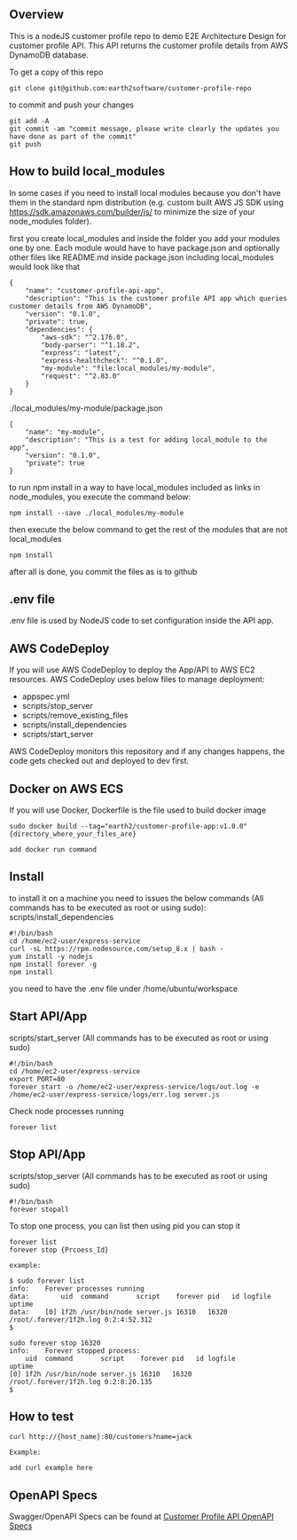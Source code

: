 ## Overview
This is a nodeJS customer profile repo to demo E2E Architecture Design for customer profile API. This API returns the customer profile details from AWS DynamoDB database. 

To get a copy of this repo
```
git clone git@github.com:earth2software/customer-profile-repo
```
to commit and push your changes
```
git add -A
git commit -am "commit message, please write clearly the updates you have done as part of the commit"
git push
```
## How to build local_modules
In some cases if you need to install local modules because you don't have them in the standard npm distribution (e.g. custom built AWS JS SDK using https://sdk.amazonaws.com/builder/js/ to minimize the size of your node_modules folder).

first you create local_modules and inside the folder you add your modules one by one. Each module would have to have package.json and optionally other files like README.md
inside package.json including local_modules would look like that
```
{
    "name": "customer-profile-api-app",
    "description": "This is the customer profile API app which queries customer details from AWS DynamoDB",
    "version": "0.1.0",
    "private": true,
    "dependencies": {
        "aws-sdk": "^2.176.0",
        "body-parser": "^1.18.2",
        "express": "latest",
        "express-healthcheck": "^0.1.0",
        "my-module": "file:local_modules/my-module",
        "request": "^2.83.0"
    }
}
```
./local_modules/my-module/package.json
```
{
    "name": "my-module",
    "description": "This is a test for adding local_module to the app",
    "version": "0.1.0",
    "private": true
}
```
to run npm install in a way to have local_modules included as links in node_modules, you execute the command below:
```
npm install --save ./local_modules/my-module
```
then execute the below command to get the rest of the modules that are not local_modules
```
npm install
```
after all is done, you commit the files as is to github
## .env file
.env file is used by NodeJS code to set configuration inside the API app. 

## AWS CodeDeploy
If you will use AWS CodeDeploy to deploy the App/API to AWS EC2 resources. AWS CodeDeploy uses below files to manage deployment:

- appspec.yml
- scripts/stop_server
- scripts/remove_existing_files
- scripts/install_dependencies
- scripts/start_server

AWS CodeDeploy monitors this repository and if any changes happens, the code gets checked out and deployed to dev first. 

## Docker on AWS ECS
If you will use Docker, Dockerfile is the file used to build docker image
```
sudo docker build --tag="earth2/customer-profile-app:v1.0.0" {directory_where_your_files_are}

add docker run command
```

## Install
to install it on a machine you need to issues the below commands (All commands has to be executed as root or using sudo):
scripts/install_dependencies
```
#!/bin/bash
cd /home/ec2-user/express-service
curl -sL https://rpm.nodesource.com/setup_8.x | bash -
yum install -y nodejs
npm install forever -g
npm install
```
you need to have the .env file under /home/ubuntu/workspace
## Start API/App
scripts/start_server (All commands has to be executed as root or using sudo)
```
#!/bin/bash
cd /home/ec2-user/express-service
export PORT=80
forever start -o /home/ec2-user/express-service/logs/out.log -e /home/ec2-user/express-service/logs/err.log server.js
```
Check node processes running
```
forever list
```
## Stop API/App
scripts/stop_server (All commands has to be executed as root or using sudo)
```
#!/bin/bash
forever stopall
```
To stop one process, you can list then using pid you can stop it
```
forever list
forever stop {Prcoess_Id}

example:

$ sudo forever list
info:    Forever processes running
data:        uid  command       script    forever pid   id logfile                 uptime       
data:    [0] 1f2h /usr/bin/node server.js 16310   16320    /root/.forever/1f2h.log 0:2:4:52.312 
$

sudo forever stop 16320
info:    Forever stopped process:
    uid  command       script    forever pid   id logfile                 uptime       
[0] 1f2h /usr/bin/node server.js 16310   16320    /root/.forever/1f2h.log 0:2:8:20.135 
$
```

## How to test
```
curl http://{host_name}:80/customers?name=jack

Example:

add curl example here

```

## OpenAPI Specs
Swagger/OpenAPI Specs can be found at [Customer Profile API OpenAPI Specs](https://app.swaggerhub.com/apis/Earth2Software/customer-profile-api/1.0.0)

